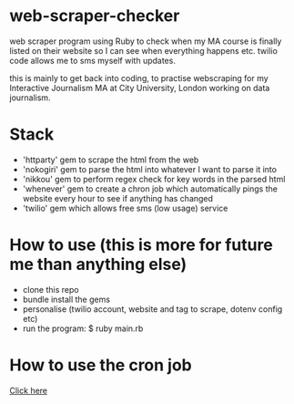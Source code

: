 # web-scraper-checker

web scraper program using Ruby to check when my MA course is finally listed on their website so I can see when everything happens etc. twilio code allows me to sms myself with updates.

this is mainly to get back into coding, to practise webscraping for my Interactive Journalism MA at City University, London working on data journalism.

# Stack

* 'httparty' gem to scrape the html from the web
* 'nokogiri' gem to parse the html into whatever I want to parse it into
* 'nikkou' gem to perform regex check for key words in the parsed html
* 'whenever' gem to create a chron job which automatically pings the website every hour to see if anything has changed
* 'twilio' gem which allows free sms (low usage) service

# How to use (this is more for future me than anything else)

* clone this repo
* bundle install the gems
* personalise (twilio account, website and tag to scrape, dotenv config etc)
* run the program: $ ruby main.rb 

# How to use the cron job

[Click here](https://github.com/javan/whenever)


